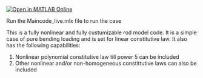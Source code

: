 [![Open in MATLAB Online](https://www.mathworks.com/images/responsive/global/open-in-matlab-online.svg)](https://matlab.mathworks.com/open/github/v1?repo=mahmed271995/Rod-Model-Code)

Run the Maincode_live.mlx file to run the case

This is a fully nonlinear and fully custumizable rod model code. It is a simple case of pure bending loading and is set for linear constitutive law. It also has the following capabilities:
1. Nonlinear polynomial constitutive law till power 5 can be included
2. Other nonlinear and/or non-homogeneous constittutive laws can also be included
